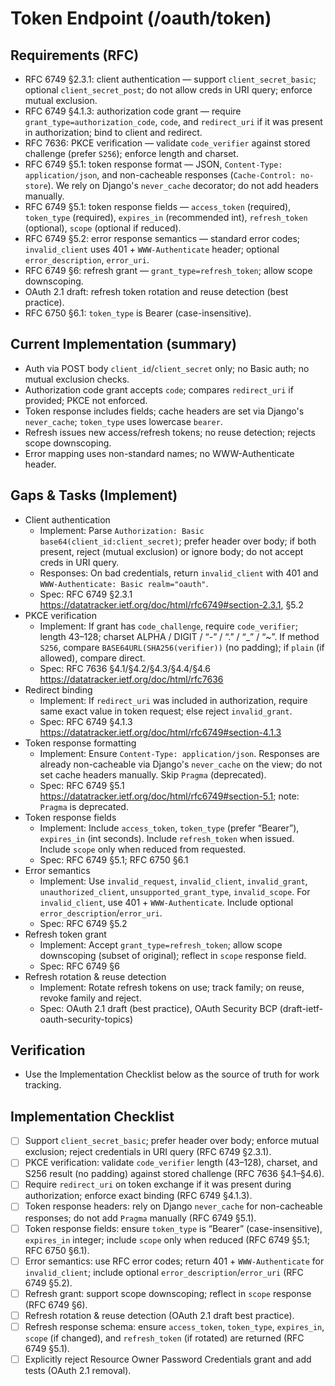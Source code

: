 # Token Endpoint (/oauth/token)

## Requirements (RFC)

- RFC 6749 §2.3.1: client authentication — support `client_secret_basic`; optional `client_secret_post`; do not allow creds in URI query; enforce mutual exclusion.
- RFC 6749 §4.1.3: authorization code grant — require `grant_type=authorization_code`, `code`, and `redirect_uri` if it was present in authorization; bind to client and redirect.
- RFC 7636: PKCE verification — validate `code_verifier` against stored challenge (prefer `S256`); enforce length and charset.
- RFC 6749 §5.1: token response format — JSON, `Content-Type: application/json`, and non-cacheable responses (`Cache-Control: no-store`). We rely on Django's `never_cache` decorator; do not add headers manually.
- RFC 6749 §5.1: token response fields — `access_token` (required), `token_type` (required), `expires_in` (recommended int), `refresh_token` (optional), `scope` (optional if reduced).
- RFC 6749 §5.2: error response semantics — standard error codes; `invalid_client` uses 401 + `WWW-Authenticate` header; optional `error_description`, `error_uri`.
- RFC 6749 §6: refresh grant — `grant_type=refresh_token`; allow scope downscoping.
- OAuth 2.1 draft: refresh token rotation and reuse detection (best practice).
- RFC 6750 §6.1: `token_type` is Bearer (case-insensitive).

## Current Implementation (summary)

- Auth via POST body `client_id`/`client_secret` only; no Basic auth; no mutual exclusion checks.
- Authorization code grant accepts `code`; compares `redirect_uri` if provided; PKCE not enforced.
- Token response includes fields; cache headers are set via Django's `never_cache`; `token_type` uses lowercase `bearer`.
- Refresh issues new access/refresh tokens; no reuse detection; rejects scope downscoping.
- Error mapping uses non-standard names; no WWW-Authenticate header.

## Gaps & Tasks (Implement)

- Client authentication
  - Implement: Parse `Authorization: Basic base64(client_id:client_secret)`; prefer header over body; if both present, reject (mutual exclusion) or ignore body; do not accept creds in URI query.
  - Responses: On bad credentials, return `invalid_client` with 401 and `WWW-Authenticate: Basic realm="oauth"`.
  - Spec: RFC 6749 §2.3.1 https://datatracker.ietf.org/doc/html/rfc6749#section-2.3.1, §5.2
- PKCE verification
  - Implement: If grant has `code_challenge`, require `code_verifier`; length 43–128; charset ALPHA / DIGIT / “-” / “.” / “\_” / “~”. If method `S256`, compare `BASE64URL(SHA256(verifier))` (no padding); if `plain` (if allowed), compare direct.
  - Spec: RFC 7636 §4.1/§4.2/§4.3/§4.4/§4.6 https://datatracker.ietf.org/doc/html/rfc7636
- Redirect binding
  - Implement: If `redirect_uri` was included in authorization, require same exact value in token request; else reject `invalid_grant`.
  - Spec: RFC 6749 §4.1.3 https://datatracker.ietf.org/doc/html/rfc6749#section-4.1.3
- Token response formatting
  - Implement: Ensure `Content-Type: application/json`. Responses are already non-cacheable via Django's `never_cache` on the view; do not set cache headers manually. Skip `Pragma` (deprecated).
  - Spec: RFC 6749 §5.1 https://datatracker.ietf.org/doc/html/rfc6749#section-5.1; note: `Pragma` is deprecated.
- Token response fields
  - Implement: Include `access_token`, `token_type` (prefer “Bearer”), `expires_in` (int seconds). Include `refresh_token` when issued. Include `scope` only when reduced from requested.
  - Spec: RFC 6749 §5.1; RFC 6750 §6.1
- Error semantics
  - Implement: Use `invalid_request`, `invalid_client`, `invalid_grant`, `unauthorized_client`, `unsupported_grant_type`, `invalid_scope`. For `invalid_client`, use 401 + `WWW-Authenticate`. Include optional `error_description`/`error_uri`.
  - Spec: RFC 6749 §5.2
- Refresh token grant
  - Implement: Accept `grant_type=refresh_token`; allow scope downscoping (subset of original); reflect in `scope` response field.
  - Spec: RFC 6749 §6
- Refresh rotation & reuse detection
  - Implement: Rotate refresh tokens on use; track family; on reuse, revoke family and reject.
  - Spec: OAuth 2.1 draft (best practice), OAuth Security BCP (draft-ietf-oauth-security-topics)

## Verification

- Use the Implementation Checklist below as the source of truth for work tracking.

## Implementation Checklist

- [ ] Support `client_secret_basic`; prefer header over body; enforce mutual exclusion; reject credentials in URI query (RFC 6749 §2.3.1).
- [ ] PKCE verification: validate `code_verifier` length (43–128), charset, and S256 result (no padding) against stored challenge (RFC 7636 §4.1–§4.6).
- [ ] Require `redirect_uri` on token exchange if it was present during authorization; enforce exact binding (RFC 6749 §4.1.3).
- [ ] Token response headers: rely on Django `never_cache` for non-cacheable responses; do not add `Pragma` manually (RFC 6749 §5.1).
- [ ] Token response fields: ensure `token_type` is “Bearer” (case-insensitive), `expires_in` integer; include `scope` only when reduced (RFC 6749 §5.1; RFC 6750 §6.1).
- [ ] Error semantics: use RFC error codes; return 401 + `WWW-Authenticate` for `invalid_client`; include optional `error_description`/`error_uri` (RFC 6749 §5.2).
- [ ] Refresh grant: support scope downscoping; reflect in `scope` response (RFC 6749 §6).
- [ ] Refresh rotation & reuse detection (OAuth 2.1 draft best practice).
- [ ] Refresh response schema: ensure `access_token`, `token_type`, `expires_in`, `scope` (if changed), and `refresh_token` (if rotated) are returned (RFC 6749 §5.1).
- [ ] Explicitly reject Resource Owner Password Credentials grant and add tests (OAuth 2.1 removal).

